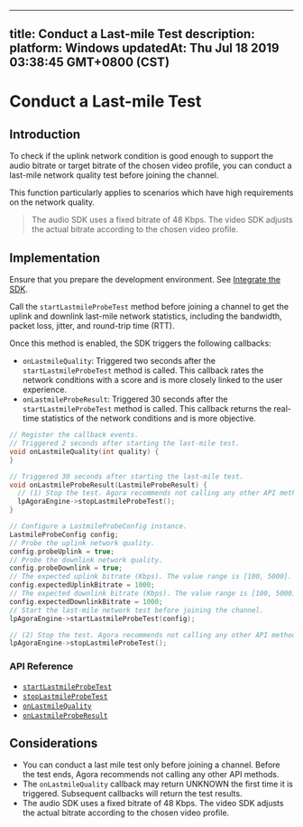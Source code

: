 
---
title: Conduct a Last-mile Test
description: 
platform: Windows
updatedAt: Thu Jul 18 2019 03:38:45 GMT+0800 (CST)
---
# Conduct a Last-mile Test
## Introduction

To check if the uplink network condition is good enough to support the audio bitrate or target bitrate of the chosen video profile, you can conduct a last-mile network quality test before joining the channel.

This function particularly applies to scenarios which have high requirements on the network quality.

> The audio SDK uses a fixed bitrate of 48 Kbps. The video SDK adjusts the actual bitrate according to the chosen video profile.



## Implementation 

Ensure that you prepare the development environment. See [Integrate the SDK](../../en/Interactive%20Broadcast/windows_video.md).

Call the `startLastmileProbeTest` method before joining a channel to get the uplink and downlink last-mile network statistics, including the bandwidth, packet loss, jitter, and round-trip time (RTT).

Once this method is enabled, the SDK triggers the following callbacks:

- `onLastmileQuality`: Triggered two seconds after the `startLastmileProbeTest` method is called. This callback rates the network conditions with a score and is more closely linked to the user experience.
- `onLastmileProbeResult`: Triggered 30 seconds after the `startLastmileProbeTest` method is called. This callback returns the real-time statistics of the network conditions and is more objective.


```cpp
// Register the callback events.
// Triggered 2 seconds after starting the last-mile test.
void onLastmileQuality(int quality) {
}

// Triggered 30 seconds after starting the last-mile test.
void onLastmileProbeResult(LastmileProbeResult) {
  // (1) Stop the test. Agora recommends not calling any other API method before the test ends.
  lpAgoraEngine->stopLastmileProbeTest();
}

// Configure a LastmileProbeConfig instance.
LastmileProbeConfig config;
// Probe the uplink network quality.
config.probeUplink = true;
// Probe the downlink network quality.
config.probeDownlink = true;
// The expected uplink bitrate (Kbps). The value range is [100, 5000].
config.expectedUplinkBitrate = 1000;
// The expected downlink bitrate (Kbps). The value range is [100, 5000].
config.expectedDownlinkBitrate = 1000;
// Start the last-mile network test before joining the channel.
lpAgoraEngine->startLastmileProbeTest(config);

// (2) Stop the test. Agora recommends not calling any other API method before the test ends.
lpAgoraEngine->stopLastmileProbeTest();
```

### API Reference

* [`startLastmileProbeTest`](https://docs.agora.io/en/Interactive%20Broadcast/API%20Reference/cpp/classagora_1_1rtc_1_1_i_rtc_engine.html#adb3ab7a20afca02f5a5ab6fafe026f2b)
* [`stopLastmileProbeTest`](https://docs.agora.io/en/Interactive%20Broadcast/API%20Reference/cpp/classagora_1_1rtc_1_1_i_rtc_engine.html#a94f3494035429684a750e1dee7ef1593)
* [`onLastmileQuality`](https://docs.agora.io/en/Interactive%20Broadcast/API%20Reference/cpp/classagora_1_1rtc_1_1_i_rtc_engine_event_handler.html#ac7e14d1a26eb35ef236a0662d28d2b33)
* [`onLastmileProbeResult`](https://docs.agora.io/en/Interactive%20Broadcast/API%20Reference/cpp/classagora_1_1rtc_1_1_i_rtc_engine_event_handler.html#a44134dfda5d412831fa8e44fa533fca5)

## Considerations

- You can conduct a last mile test only before joining a channel. Before the test ends, Agora recommends not calling any other API methods.
- The `onLastmileQuality` callback may return UNKNOWN the first time it is triggered. Subsequent callbacks will return the test results. 
- The audio SDK uses a fixed bitrate of 48 Kbps. The video SDK adjusts the actual bitrate according to the chosen video profile.


